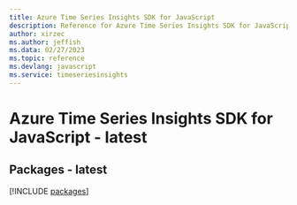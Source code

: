 ```yaml
---
title: Azure Time Series Insights SDK for JavaScript
description: Reference for Azure Time Series Insights SDK for JavaScript
author: xirzec
ms.author: jeffish
ms.data: 02/27/2023
ms.topic: reference
ms.devlang: javascript
ms.service: timeseriesinsights
---
```

# Azure Time Series Insights SDK for JavaScript - latest
## Packages - latest
[!INCLUDE [packages](time-series-insights-index.md)]